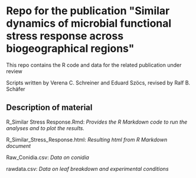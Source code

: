 Repo for the publication "Similar dynamics of microbial functional stress response across biogeographical regions"
====================================================================================================================

This repo contains the R code and data for the related publication under review

Scripts written by Verena C. Schreiner and Eduard Szöcs, revised by Ralf B. Schäfer
  

## Description of material ##

R_Similar Stress Response.Rmd:			 *Provides the R Markdown code to run the analyses and to plot the results.*  

R_Similar_Stress_Response.html:				*Resulting html from R Markdown document*   

Raw_Conidia.csv:				*Data on conidia*  

rawdata.csv:		*Data on leaf breakdown and experimental conditions*
